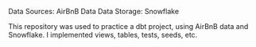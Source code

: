 Data Sources: AirBnB Data
Data Storage: Snowflake

This repository was used to practice a dbt project, using AirBnB data and Snowflake.
I implemented views, tables, tests, seeds, etc.
